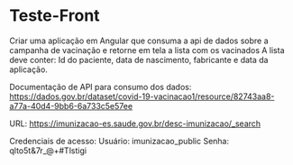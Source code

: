 # Teste-Front

Criar uma aplicação em Angular que consuma a api de dados sobre a campanha de vacinação e retorne em tela a lista com os vacinados 
A lista deve conter: Id do paciente, data de nascimento, fabricante e data da aplicação.




Documentação de API para consumo dos dados:
https://dados.gov.br/dataset/covid-19-vacinacao1/resource/82743aa8-a77a-40d4-9bb6-6a733c5e57ee

URL: https://imunizacao-es.saude.gov.br/desc-imunizacao/_search

Credenciais de acesso:
Usuário: imunizacao_public
Senha: qlto5t&7r_@+#Tlstigi

